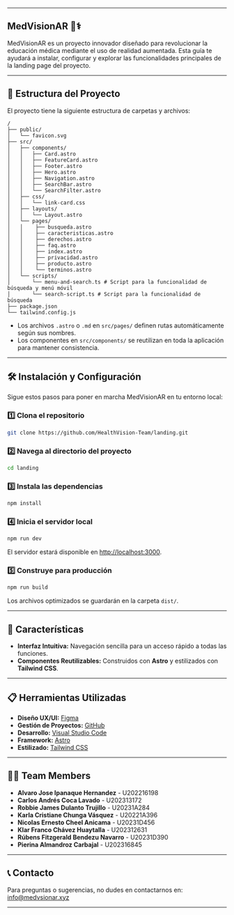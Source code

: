 
---
## MedVisionAR 🚀⚕️

MedVisionAR es un proyecto innovador diseñado para revolucionar la educación médica mediante el uso de realidad aumentada. Esta guía te ayudará a instalar, configurar y explorar las funcionalidades principales de la landing page del proyecto.

---

## 📂 Estructura del Proyecto

El proyecto tiene la siguiente estructura de carpetas y archivos:

```plaintext
/
├── public/
│   └── favicon.svg
├── src/
│   ├── components/
│   │   ├── Card.astro
│   │   ├── FeatureCard.astro
│   │   ├── Footer.astro
│   │   ├── Hero.astro
│   │   ├── Navigation.astro
│   │   ├── SearchBar.astro
│   │   └── SearchFilter.astro
│   ├── css/
│   │   └── link-card.css
│   ├── layouts/
│   │   └── Layout.astro
│   └── pages/
│   │    ├── busqueda.astro
│   │    ├── caracteristicas.astro
│   │    ├── derechos.astro
│   │    ├── faq.astro
│   │    ├── index.astro
│   │    ├── privacidad.astro
│   │    ├── producto.astro
│   │    └── terminos.astro
│   └── scripts/
│       └── menu-and-search.ts # Script para la funcionalidad de búsqueda y menú móvil
│       └── search-script.ts # Script para la funcionalidad de búsqueda
├── package.json
└── tailwind.config.js
```

- Los archivos `.astro` o `.md` en `src/pages/` definen rutas automáticamente según sus nombres.
- Los componentes en `src/components/` se reutilizan en toda la aplicación para mantener consistencia.

---

## 🛠️ Instalación y Configuración

Sigue estos pasos para poner en marcha MedVisionAR en tu entorno local:

### 1️⃣ Clona el repositorio
```bash
git clone https://github.com/HealthVision-Team/landing.git
```

### 2️⃣ Navega al directorio del proyecto
```bash
cd landing
```

### 3️⃣ Instala las dependencias
```bash
npm install
```

### 4️⃣ Inicia el servidor local
```bash
npm run dev
```

El servidor estará disponible en [http://localhost:3000](http://localhost:3000).

### 5️⃣ Construye para producción
```bash
npm run build
```

Los archivos optimizados se guardarán en la carpeta `dist/`.

---

## 🌟 Características

- **Interfaz Intuitiva:** Navegación sencilla para un acceso rápido a todas las funciones.
- **Componentes Reutilizables:** Construidos con **Astro** y estilizados con **Tailwind CSS**.

---

## 📋 Herramientas Utilizadas

- **Diseño UX/UI:** [Figma](https://www.figma.com/)
- **Gestión de Proyectos:** [GitHub](https://github.com/)
- **Desarrollo:** [Visual Studio Code](https://code.visualstudio.com/)
- **Framework:** [Astro](https://astro.build/)
- **Estilizado:** [Tailwind CSS](https://tailwindcss.com/)

---

## 👨‍💻 Team Members

- **Alvaro Jose Ipanaque Hernandez** - U202216198  
- **Carlos Andrés Coca Lavado** - U202313172  
- **Robbie James Dulanto Trujillo** - U20231A284  
- **Karla Cristiane Chunga Vásquez** - U20221A396  
- **Nicolas Ernesto Cheel Anicama** - U20231D456  
- **Klar Franco Chávez Huaytalla** - U202312631  
- **Rúbens Fitzgerald Bendezu Navarro** - U20231D390  
- **Pierina Almandroz Carbajal** - U202316845  
---

## 📞 Contacto

Para preguntas o sugerencias, no dudes en contactarnos en: [info@medvsionar.xyz](mailto:info@medvsionar.xyz)

---
